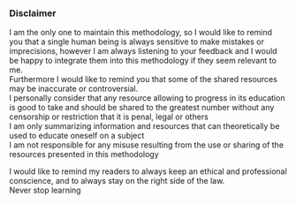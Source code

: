 ### Disclaimer

I am the only one to maintain this methodology, so I would like to remind you that a single human being is always sensitive to make mistakes or imprecisions, however I am always listening to your feedback and I would be happy to integrate them into this methodology if they seem relevant to me.  
Furthermore I would like to remind you that some of the shared resources may be inaccurate or controversial.  
I personally consider that any resource allowing to progress in its education is good to take and should be shared to the greatest number without any censorship or restriction that it is penal, legal or others  
I am only summarizing information and resources that can theoretically be used to educate oneself on a subject  
I am not responsible for any misuse resulting from the use or sharing of the resources presented in this methodology

I would like to remind my readers to always keep an ethical and professional conscience, and to always stay on the right side of the law.  
Never stop learning